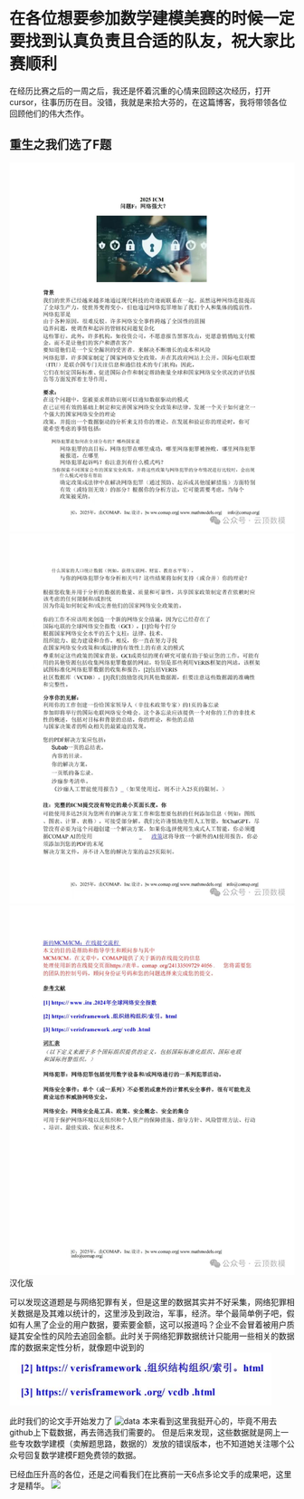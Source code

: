 # 在各位想要参加数学建模美赛的时候一定要找到认真负责且合适的队友，祝大家比赛顺利

在经历比赛之后的一周之后，我还是怀着沉重的心情来回顾这次经历，打开cursor，往事历历在目。没错，我就是来拾大芬的，在这篇博客，我将带领各位回顾他们的伟大杰作。

## 重生之我们选了F题
![F](Last_piece_of_shit\Pic\2972747edcd4f9cfe31b5a923837c86.jpg)
![F](Last_piece_of_shit\Pic\724b794fc7f7871b37e9781ed22495a.jpg)
![F](Last_piece_of_shit\Pic\acb5098103485b8fdeaf1297efaf4aa.jpg)
汉化版

可以发现这道题是与网络犯罪有关，但是这里的数据其实并不好采集，网络犯罪相关数据是及其难以统计的，这里涉及到政治，军事，经济。举个最简单例子吧，假如有人黑了企业的用户数据，要索要金额，这可以报道吗？企业不会冒着被用户质疑其安全性的风险去追回金额。此时关于网络犯罪数据统计只能用一些相关的数据库的数据来定性分析，就像题中说到的
![data](Last_piece_of_shit\Pic\data.png)

此时我们的论文手开始发力了
![data](Last_piece_of_shit\Pic\image.png)
本来看到这里我挺开心的，毕竟不用去github上下载数据，再去筛选我们需要的。
但是后来发现，这些数据就是网上一些专攻数学建模（卖解题思路，数据的）发放的错误版本，也不知道她关注哪个公众号回复数学建模F题免费领的数据。

已经血压升高的各位，还是之间看我们在比赛前一天6点多论文手的成果吧，这里才是精华。
![](Last_piece_of_shit\Pic\image.png)
![]()
![]()
![]()
![]()

